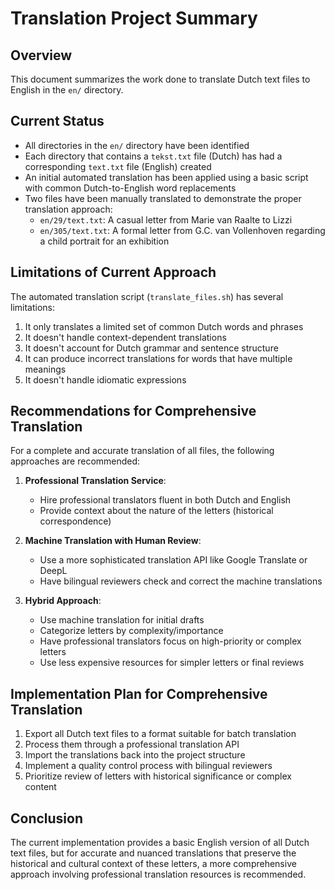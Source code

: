 # Translation Project Summary

## Overview
This document summarizes the work done to translate Dutch text files to English in the `en/` directory.

## Current Status
- All directories in the `en/` directory have been identified
- Each directory that contains a `tekst.txt` file (Dutch) has had a corresponding `text.txt` file (English) created
- An initial automated translation has been applied using a basic script with common Dutch-to-English word replacements
- Two files have been manually translated to demonstrate the proper translation approach:
  - `en/29/text.txt`: A casual letter from Marie van Raalte to Lizzi
  - `en/305/text.txt`: A formal letter from G.C. van Vollenhoven regarding a child portrait for an exhibition

## Limitations of Current Approach
The automated translation script (`translate_files.sh`) has several limitations:
1. It only translates a limited set of common Dutch words and phrases
2. It doesn't handle context-dependent translations
3. It doesn't account for Dutch grammar and sentence structure
4. It can produce incorrect translations for words that have multiple meanings
5. It doesn't handle idiomatic expressions

## Recommendations for Comprehensive Translation
For a complete and accurate translation of all files, the following approaches are recommended:

1. **Professional Translation Service**:
   - Hire professional translators fluent in both Dutch and English
   - Provide context about the nature of the letters (historical correspondence)

2. **Machine Translation with Human Review**:
   - Use a more sophisticated translation API like Google Translate or DeepL
   - Have bilingual reviewers check and correct the machine translations

3. **Hybrid Approach**:
   - Use machine translation for initial drafts
   - Categorize letters by complexity/importance
   - Have professional translators focus on high-priority or complex letters
   - Use less expensive resources for simpler letters or final reviews

## Implementation Plan for Comprehensive Translation
1. Export all Dutch text files to a format suitable for batch translation
2. Process them through a professional translation API
3. Import the translations back into the project structure
4. Implement a quality control process with bilingual reviewers
5. Prioritize review of letters with historical significance or complex content

## Conclusion
The current implementation provides a basic English version of all Dutch text files, but for accurate and nuanced translations that preserve the historical and cultural context of these letters, a more comprehensive approach involving professional translation resources is recommended.
